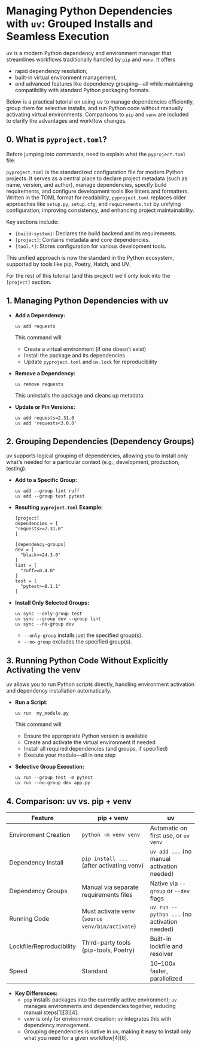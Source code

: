 # Managing Python Dependencies with `uv`: Grouped Installs and Seamless Execution

uv is a modern Python dependency and environment manager that streamlines workflows traditionally handled by `pip` and `venv`. It offers 

- rapid dependency resolution,
- built-in virtual environment management,
- and advanced features like dependency grouping—all while maintaining compatibility with standard Python packaging formats.

Below is a practical tutorial on using uv to manage dependencies efficiently, group them for selective installs, and run Python code without manually activating virtual environments. Comparisons to `pip` and `venv` are included to clarify the advantages and workflow changes.

## **0. What is `pyproject.toml`?**

Before jumping into commands, need to explain what the `pyproject.toml` file:

`pyproject.toml` is the standardized configuration file for modern Python projects. It serves as a central place to declare project metadata (such as name, version, and author), manage dependencies, specify build requirements, and configure development tools like linters and formatters. Written in the TOML format for readability, `pyproject.toml` replaces older approaches like `setup.py`, `setup.cfg`, and `requirements.txt` by unifying configuration, improving consistency, and enhancing project maintainability.

Key sections include:
- `[build-system]`: Declares the build backend and its requirements.
- `[project]`: Contains metadata and core dependencies.
- `[tool.*]`: Stores configuration for various development tools.

This unified approach is now the standard in the Python ecosystem, supported by tools like pip, Poetry, Hatch, and UV.

For the rest of this tutorial (and this project) we'll only look into the `[project]` section.

## **1. Managing Python Dependencies with uv**

- **Add a Dependency:**

  ```
  uv add requests
  ```

  This command will:
  - Create a virtual environment (if one doesn’t exist)
  - Install the package and its dependencies
  - Update `pyproject.toml` and `uv.lock` for reproducibility

- **Remove a Dependency:**

  ```
  uv remove requests
  ```

  This uninstalls the package and cleans up metadata.

- **Update or Pin Versions:**

  ```
  uv add requests=2.31.0
  uv add 'requests<3.0.0'
  ```

## **2. Grouping Dependencies (Dependency Groups)**

uv supports logical grouping of dependencies, allowing you to install only what's needed for a particular context (e.g., development, production, testing).

- **Add to a Specific Group:**

  ```
  uv add --group lint ruff
  uv add --group test pytest
  ```

- **Resulting `pyproject.toml` Example:**
  ```
  [project]
  dependencies = [
  "requests>=2.31.0"
  ]

  [dependency-groups]
  dev = [
    "black>=24.3.0"
  ]
  lint = [
    "ruff>=0.4.0"
  ]
  test = [
    "pytest>=8.1.1"
  ]
  ```

- **Install Only Selected Groups:**

  ```
  uv sync --only-group test
  uv sync --group dev --group lint
  uv sync --no-group dev
  ```
  - `--only-group` installs just the specified group(s).
  - `--no-group` excludes the specified group(s).


## **3. Running Python Code Without Explicitly Activating the venv**

uv allows you to run Python scripts directly, handling environment activation and dependency installation automatically.

- **Run a Script:**
  ```
  uv run  my_module.py
  ```

  This command will:
  - Ensure the appropriate Python version is available
  - Create and activate the virtual environment if needed
  - Install all required dependencies (and groups, if specified)
  - Execute your module—all in one step

- **Selective Group Execution:**
  ```
  uv run --group test -m pytest
  uv run --no-group dev app.py
  ```


## **4. Comparison: uv vs. pip + venv**

| Feature                  | pip + venv                                    | uv                                              |
|--------------------------|-----------------------------------------------|-------------------------------------------------|
| Environment Creation     | `python -m venv venv`                         | Automatic on first use, or `uv venv`            |
| Dependency Install       | `pip install ...` (after activating venv)     | `uv add ...` (no manual activation needed)      |
| Dependency Groups        | Manual via separate requirements files        | Native via `--group` or `--dev` flags           |
| Running Code             | Must activate venv (`source venv/bin/activate`)| `uv run -- python ...` (no activation needed)   |
| Lockfile/Reproducibility | Third-party tools (pip-tools, Poetry)         | Built-in lockfile and resolver                  |
| Speed                    | Standard                                      | 10–100x faster, parallelized                    |

- **Key Differences:**
  - `pip` installs packages into the currently active environment; `uv` manages environments and dependencies together, reducing manual steps[1][3][4].
  - `venv` is only for environment creation; `uv` integrates this with dependency management.
  - Grouping dependencies is native in uv, making it easy to install only what you need for a given workflow[4][6].


